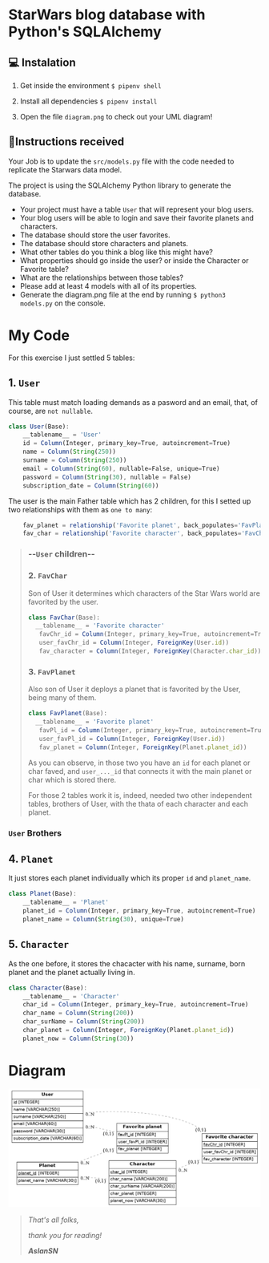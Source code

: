 # StarWars blog database with Python's SQLAlchemy 

## 💻 Instalation

1. Get inside the environment `$ pipenv shell`

2. Install all dependencies `$ pipenv install`

3. Open the file `diagram.png` to check out your UML diagram!


## 📝Instructions received

Your Job is to update the `src/models.py` file with the code needed to replicate the Starwars data model.

The project is using the SQLAlchemy Python library to generate the database.

- Your project must have a table `User` that will represent your blog users.
- Your blog users will be able to login and save their favorite planets and characters.
- The database should store the user favorites.
- The database should store characters and planets.
- What other tables do you think a blog like this might have?
- What properties should go inside the user? or inside the Character or Favorite table?
- What are the relationships between those tables?
- Please add at least 4 models with all of its properties.
- Generate the diagram.png file at the end by running `$ python3 models.py` on the console.

# My Code

For this exercise I just settled 5 tables:

## 1. `User` 

This table must match loading demands as a pasword and an email, that, of course, are `not nullable`.
```JavaScript
class User(Base):
    __tablename__ = 'User'
    id = Column(Integer, primary_key=True, autoincrement=True)
    name = Column(String(250))
    surname = Column(String(250))
    email = Column(String(60), nullable=False, unique=True)
    password = Column(String(30), nullable = False)
    subscription_date = Column(String(60))
```
 The user is the main Father table which has 2 children, for this I setted up two relationships with them as `one to many`:
```JavaScript
    fav_planet = relationship('Favorite planet', back_populates='FavPlanet.favPl_id', primaryjoin='User.id==FavPlanet.favPl_id', lazy='dynamic')
    fav_char = relationship('Favorite character', back_populates='FavChar.favCh_id', primaryjoin='User.id==FavChar.favCh_id', lazy='dynamic')
```
> ### --`User` children--
> ### 2. `FavChar`
> Son of User it determines which characters of the Star Wars world are favorited by the user.
>
>```JavaScript
>class FavChar(Base):
>   __tablename__ = 'Favorite character'
>    favChr_id = Column(Integer, primary_key=True, autoincrement=True)
>    user_favChr_id = Column(Integer, ForeignKey(User.id))
>    fav_character = Column(Integer, ForeignKey(Character.char_id))
> ```
> ### 3. `FavPlanet`
>Also son of User it deploys a planet that is favorited by the User, being many of them.
>```JavaScript
> class FavPlanet(Base):
>   __tablename__ = 'Favorite planet'
>    favPl_id = Column(Integer, primary_key=True, autoincrement=True)
>    user_favPl_id = Column(Integer, ForeignKey(User.id))
>    fav_planet = Column(Integer, ForeignKey(Planet.planet_id))
>```
> As you can observe, in those two you have an `id` for each planet or char faved, and `user_..._id` that connects it with the main planet or char which is stored there.
>
>For those 2 tables work it is, indeed, needed two other independent tables, brothers of User, with the thata of each character and each planet.
### `User` Brothers
## 4. `Planet`
It just stores each planet individually which its proper `id` and `planet_name`.
```JavaScript
class Planet(Base):
    __tablename__ = 'Planet'
    planet_id = Column(Integer, primary_key=True, autoincrement=True)
    planet_name = Column(String(30), unique=True)
```
## 5. `Character`
As the one before, it stores the chacacter with his name, surname, born planet and the planet actually living in.

```JavaScript
class Character(Base):
    __tablename__ = 'Character'
    char_id = Column(Integer, primary_key=True, autoincrement=True)
    char_name = Column(String(200))
    char_surName = Column(String(200))
    char_planet = Column(Integer, ForeignKey(Planet.planet_id))
    planet_now = Column(String(30))    
```

# Diagram

<img src="https://raw.githubusercontent.com/AslanSN/exercise-starwars-data-modeling/master/diagram.png" alt="Aslan's Table Diagram" width="900">


>_That's all folks,_
>
>_thank you for reading!_
>
>_**AslanSN**_
